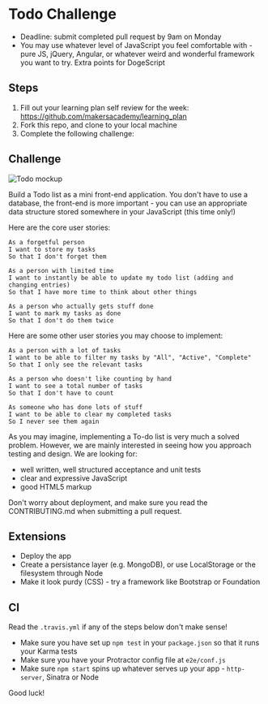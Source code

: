 # Todo Challenge

* Deadline: submit completed pull request by 9am on Monday
* You may use whatever level of JavaScript you feel comfortable with - pure JS, jQuery, Angular, or whatever weird and wonderful framework you want to try. Extra points for DogeScript

Steps
-------

1. Fill out your learning plan self review for the week: https://github.com/makersacademy/learning_plan
2. Fork this repo, and clone to your local machine
3. Complete the following challenge:

## Challenge

![Todo mockup](https://makersacademy.mybalsamiq.com/mockups/2914603.png?key=afabb09aef2901a2732515ae4349c1ec0458294b)

Build a Todo list as a mini front-end application. You don't have to use a database, the front-end is more important - you can use an appropriate data structure stored somewhere in your JavaScript (this time only!)

Here are the core user stories:

```
As a forgetful person
I want to store my tasks
So that I don't forget them

As a person with limited time
I want to instantly be able to update my todo list (adding and changing entries)
So that I have more time to think about other things

As a person who actually gets stuff done
I want to mark my tasks as done
So that I don't do them twice
```

Here are some other user stories you may choose to implement:

```
As a person with a lot of tasks
I want to be able to filter my tasks by "All", "Active", "Complete"
So that I only see the relevant tasks

As a person who doesn't like counting by hand
I want to see a total number of tasks
So that I don't have to count

As someone who has done lots of stuff
I want to be able to clear my completed tasks
So I never see them again
```

As you may imagine, implementing a To-do list is very much a solved problem. However, we are mainly interested in seeing how you approach testing and design. We are looking for:

* well written, well structured acceptance and unit tests
* clear and expressive JavaScript
* good HTML5 markup

Don't worry about deployment, and make sure you read the CONTRIBUTING.md when submitting a pull request.

## Extensions

* Deploy the app
* Create a persistance layer (e.g. MongoDB), or use LocalStorage or the filesystem through Node
* Make it look purdy (CSS) - try a framework like Bootstrap or Foundation

## CI

Read the `.travis.yml` if any of the steps below don't make sense!

* Make sure you have set up `npm test` in your `package.json` so that it runs your Karma tests
* Make sure you have your Protractor config file at `e2e/conf.js`
* Make sure `npm start` spins up whatever serves up your app - `http-server`, Sinatra or Node

Good luck!
